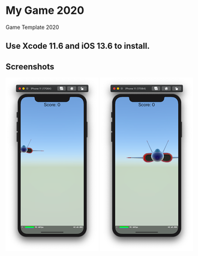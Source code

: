 # My Game 2020
Game Template 2020

## Use Xcode 11.6 and iOS 13.6 to install.

## Screenshots

![Screenshot 1](https://github.com/GordeyGuselnikov/My-Game-2020/blob/master/My%20Game/Screenshots/Снимок%20экрана%202020-10-26%20в%2013.38.27.png?raw=true)
![Screenshot 2](https://github.com/GordeyGuselnikov/My-Game-2020/blob/master/My%20Game/Screenshots/Снимок%20экрана%202020-10-26%20в%2013.39.28.png?raw=true)
